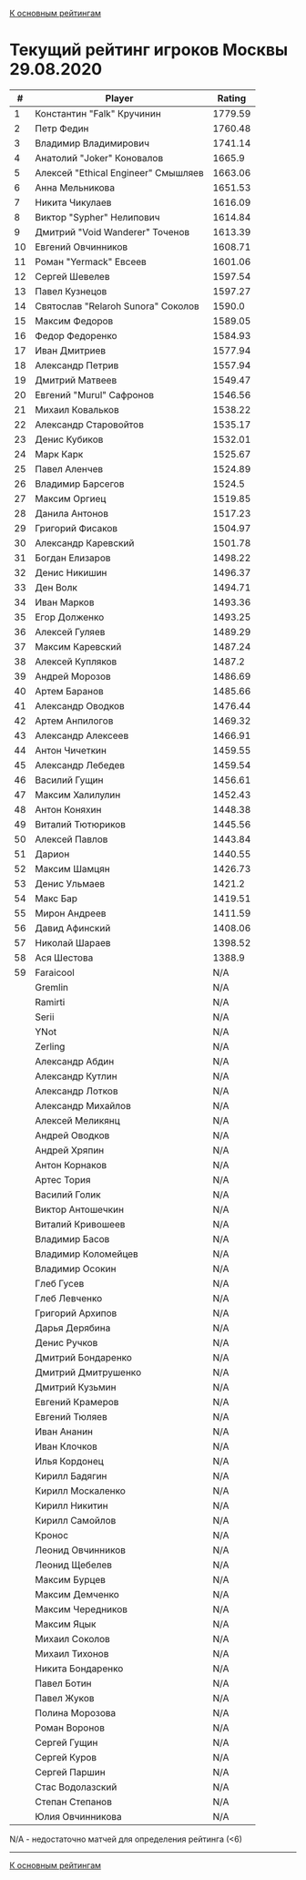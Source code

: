 [К основным рейтингам](https://pee-kay.github.io/russian-wu-rating)
# Текущий рейтинг игроков Москвы 29.08.2020 #

| # |Player                             |Rating  |
|---|-----------------------------------|--------|
|  1|Константин "Falk" Кручинин         |1779.59 |
|  2|Петр Федин                         |1760.48 |
|  3|Владимир Владимирович              |1741.14 |
|  4|Анатолий "Joker" Коновалов         |1665.9  |
|  5|Алексей "Ethical Engineer" Смышляев|1663.06 |
|  6|Анна Мельникова                    |1651.53 |
|  7|Никита Чикулаев                    |1616.09 |
|  8|Виктор "Sypher" Нелипович          |1614.84 |
|  9|Дмитрий "Void Wanderer" Точенов    |1613.39 |
| 10|Евгений Овчинников                 |1608.71 |
| 11|Роман "Yermack" Евсеев             |1601.06 |
| 12|Сергей Шевелев                     |1597.54 |
| 13|Павел Кузнецов                     |1597.27 |
| 14|Святослав "Relaroh Sunora" Соколов |1590.0  |
| 15|Максим Федоров                     |1589.05 |
| 16|Федор Федоренко                    |1584.93 |
| 17|Иван Дмитриев                      |1577.94 |
| 18|Александр Петрив                   |1557.94 |
| 19|Дмитрий Матвеев                    |1549.47 |
| 20|Евгений "Murul" Сафронов           |1546.56 |
| 21|Михаил Ковальков                   |1538.22 |
| 22|Александр Старовойтов              |1535.17 |
| 23|Денис Кубиков                      |1532.01 |
| 24|Марк Карк                          |1525.67 |
| 25|Павел Аленчев                      |1524.89 |
| 26|Владимир Барсегов                  |1524.5  |
| 27|Максим Оргиец                      |1519.85 |
| 28|Данила Антонов                     |1517.23 |
| 29|Григорий Фисаков                   |1504.97 |
| 30|Александр Каревский                |1501.78 |
| 31|Богдан Елизаров                    |1498.22 |
| 32|Денис Никишин                      |1496.37 |
| 33|Ден Волк                           |1494.71 |
| 34|Иван Марков                        |1493.36 |
| 35|Егор Долженко                      |1493.25 |
| 36|Алексей Гуляев                     |1489.29 |
| 37|Максим Каревский                   |1487.24 |
| 38|Алексей Купляков                   |1487.2  |
| 39|Андрей Морозов                     |1486.69 |
| 40|Артем Баранов                      |1485.66 |
| 41|Александр Оводков                  |1476.44 |
| 42|Артем Анпилогов                    |1469.32 |
| 43|Александр Алексеев                 |1466.91 |
| 44|Антон Чичеткин                     |1459.55 |
| 45|Александр Лебедев                  |1459.54 |
| 46|Василий Гущин                      |1456.61 |
| 47|Максим Халилулин                   |1452.43 |
| 48|Антон Коняхин                      |1448.38 |
| 49|Виталий Тютюриков                  |1445.56 |
| 50|Алексей Павлов                     |1443.84 |
| 51|Дарион                             |1440.55 |
| 52|Максим Шамцян                      |1426.73 |
| 53|Денис Ульмаев                      |1421.2  |
| 54|Макс Бар                           |1419.51 |
| 55|Мирон Андреев                      |1411.59 |
| 56|Давид Афинский                     |1408.06 |
| 57|Николай Шараев                     |1398.52 |
| 58|Ася Шестова                        |1388.9  |
| 59|Faraicool                          |   N/A  |
|   |Gremlin                            |   N/A  |
|   |Ramirti                            |   N/A  |
|   |Serii                              |   N/A  |
|   |YNot                               |   N/A  |
|   |Zerling                            |   N/A  |
|   |Александр Абдин                    |   N/A  |
|   |Александр Кутлин                   |   N/A  |
|   |Александр Лотков                   |   N/A  |
|   |Александр Михайлов                 |   N/A  |
|   |Алексей Меликянц                   |   N/A  |
|   |Андрей Оводков                     |   N/A  |
|   |Андрей Хряпин                      |   N/A  |
|   |Антон Корнаков                     |   N/A  |
|   |Артес Тория                        |   N/A  |
|   |Василий Голик                      |   N/A  |
|   |Виктор Антошечкин                  |   N/A  |
|   |Виталий Кривошеев                  |   N/A  |
|   |Владимир Басов                     |   N/A  |
|   |Владимир Коломейцев                |   N/A  |
|   |Владимир Осокин                    |   N/A  |
|   |Глеб Гусев                         |   N/A  |
|   |Глеб Левченко                      |   N/A  |
|   |Григорий Архипов                   |   N/A  |
|   |Дарья Дерябина                     |   N/A  |
|   |Денис Ручков                       |   N/A  |
|   |Дмитрий Бондаренко                 |   N/A  |
|   |Дмитрий Дмитрушенко                |   N/A  |
|   |Дмитрий Кузьмин                    |   N/A  |
|   |Евгений Крамеров                   |   N/A  |
|   |Евгений Тюляев                     |   N/A  |
|   |Иван Ананин                        |   N/A  |
|   |Иван Клочков                       |   N/A  |
|   |Илья Кордонец                      |   N/A  |
|   |Кирилл Бадягин                     |   N/A  |
|   |Кирилл Москаленко                  |   N/A  |
|   |Кирилл Никитин                     |   N/A  |
|   |Кирилл Самойлов                    |   N/A  |
|   |Кронос                             |   N/A  |
|   |Леонид Овчинников                  |   N/A  |
|   |Леонид Щебелев                     |   N/A  |
|   |Максим Бурцев                      |   N/A  |
|   |Максим Демченко                    |   N/A  |
|   |Максим Чередников                  |   N/A  |
|   |Максим Яцык                        |   N/A  |
|   |Михаил Соколов                     |   N/A  |
|   |Михаил Тихонов                     |   N/A  |
|   |Никита Бондаренко                  |   N/A  |
|   |Павел Ботин                        |   N/A  |
|   |Павел Жуков                        |   N/A  |
|   |Полина Морозова                    |   N/A  |
|   |Роман Воронов                      |   N/A  |
|   |Сергей Гущин                       |   N/A  |
|   |Сергей Куров                       |   N/A  |
|   |Сергей Паршин                      |   N/A  |
|   |Стас Водолазский                   |   N/A  |
|   |Степан Степанов                    |   N/A  |
|   |Юлия Овчинникова                   |   N/A  |

N/A - недостаточно матчей для определения рейтинга (<6)

---

[К основным рейтингам](https://pee-kay.github.io/russian-wu-rating)
